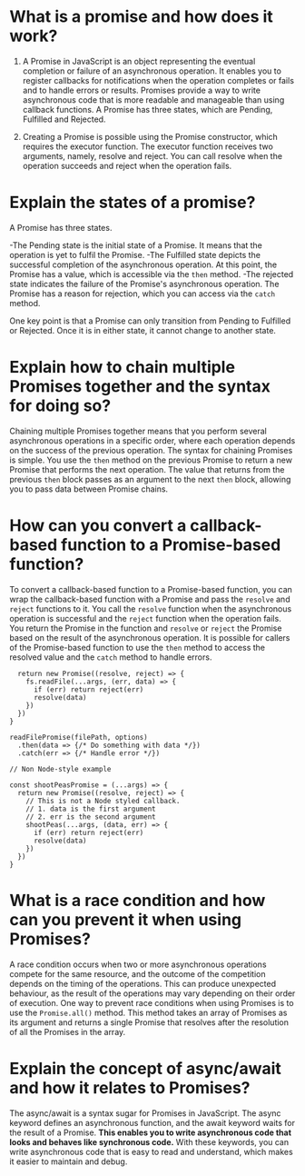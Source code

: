 # What is a promise and how does it work?

1. A Promise in JavaScript is an object representing the eventual completion or failure of an asynchronous operation. It enables you to register callbacks for notifications when the operation completes or fails and to handle errors or results. Promises provide a way to write asynchronous code that is more readable and manageable than using callback functions. A Promise has three states, which are Pending, Fulfilled and Rejected.

2. Creating a Promise is possible using the Promise constructor, which requires the executor function. The executor function receives two arguments, namely, resolve and reject. You can call resolve when the operation succeeds and reject when the operation fails.

# Explain the states of a promise?

A Promise has three states. 

-The Pending state is the initial state of a Promise. It means that the operation is yet to fulfil the Promise. 
-The Fulfilled state depicts the successful completion of the asynchronous operation. At this point, the Promise has a value, which is accessible via the `then` method. 
-The rejected state indicates the failure of the Promise's asynchronous operation. The Promise has a reason for rejection, which you can access via the `catch` method.

One key point is that a Promise can only transition from Pending to Fulfilled or Rejected. Once it is in either state, it cannot change to another state.

# Explain how to chain multiple Promises together and the syntax for doing so?

Chaining multiple Promises together means that you perform several asynchronous operations in a specific order, where each operation depends on the success of the previous operation. The syntax for chaining Promises is simple. You use the `then` method on the previous Promise to return a new Promise that performs the next operation. The value that returns from the previous `then` block passes as an argument to the next `then` block, allowing you to pass data between Promise chains.

# How can you convert a callback-based function to a Promise-based function?

To convert a callback-based function to a Promise-based function, you can wrap the callback-based function with a Promise and pass the `resolve` and `reject` functions to it. You call the `resolve` function when the asynchronous operation is successful and the `reject` function when the operation fails. You return the Promise in the function and `resolve` or `reject` the Promise based on the result of the asynchronous operation. It is possible for callers of the Promise-based function to use the `then` method to access the resolved value and the `catch` method to handle errors.

```const readFilePromise = (...args) => {
  return new Promise((resolve, reject) => {
    fs.readFile(...args, (err, data) => {
      if (err) return reject(err)
      resolve(data)
    })
  })
}

readFilePromise(filePath, options)
  .then(data => {/* Do something with data */})
  .catch(err => {/* Handle error */})
```

```
// Non Node-style example

const shootPeasPromise = (...args) => {
  return new Promise((resolve, reject) => {
    // This is not a Node styled callback. 
    // 1. data is the first argument 
    // 2. err is the second argument
    shootPeas(...args, (data, err) => {
      if (err) return reject(err)
      resolve(data)
    })
  })
}
```

# What is a race condition and how can you prevent it when using Promises?

A race condition occurs when two or more asynchronous operations compete for the same resource, and the outcome of the competition depends on the timing of the operations. This can produce unexpected behaviour, as the result of the operations may vary depending on their order of execution. One way to prevent race conditions when using Promises is to use the `Promise.all()` method. This method takes an array of Promises as its argument and returns a single Promise that resolves after the resolution of all the Promises in the array.

# Explain the concept of async/await and how it relates to Promises?

The async/await is a syntax sugar for Promises in JavaScript. The async keyword defines an asynchronous function, and the await keyword waits for the result of a Promise. **This enables you to write asynchronous code that looks and behaves like synchronous code.** With these keywords, you can write asynchronous code that is easy to read and understand, which makes it easier to maintain and debug.